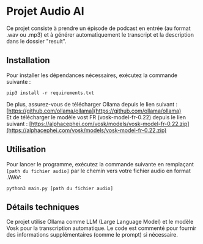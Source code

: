 # Projet Audio AI

Ce projet consiste à prendre un épisode de podcast en entrée (au format .wav ou .mp3) et à générer automatiquement le transcript et la description dans le dossier "result".

## Installation

Pour installer les dépendances nécessaires, exécutez la commande suivante :

```
pip3 install -r requirements.txt
```

De plus, assurez-vous de télécharger Ollama depuis le lien suivant : [https://github.com/ollama/ollama](https://github.com/ollama/ollama) \
Et de télécharger le modèle vost FR (vosk-model-fr-0.22) depuis le lien suivant :
 [https://alphacephei.com/vosk/models/vosk-model-fr-0.22.zip](https://alphacephei.com/vosk/models/vosk-model-fr-0.22.zip)

## Utilisation

Pour lancer le programme, exécutez la commande suivante en remplaçant `[path du fichier audio]` par le chemin vers votre fichier audio en format .WAV:

```
python3 main.py [path du fichier audio]
```
## Détails techniques

Ce projet utilise Ollama comme LLM (Large Language Model) et le modèle Vosk pour la transcription automatique. Le code est commenté pour fournir des informations supplémentaires (comme le prompt) si nécessaire.
